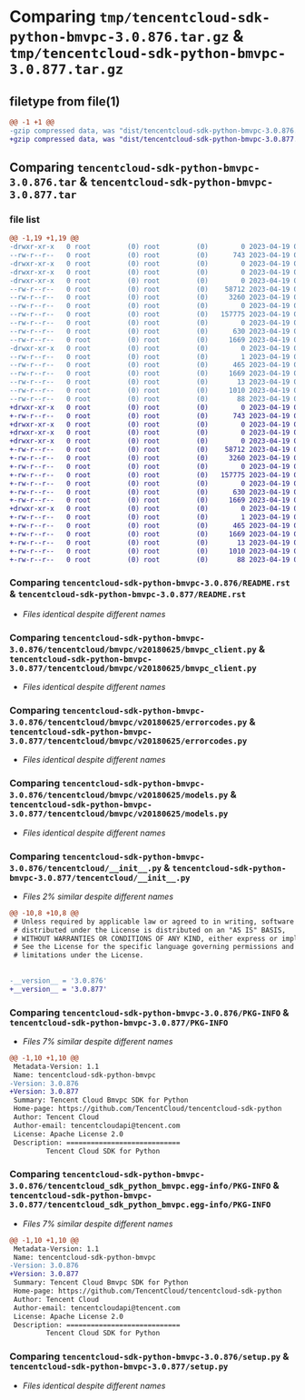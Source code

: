 # Comparing `tmp/tencentcloud-sdk-python-bmvpc-3.0.876.tar.gz` & `tmp/tencentcloud-sdk-python-bmvpc-3.0.877.tar.gz`

## filetype from file(1)

```diff
@@ -1 +1 @@
-gzip compressed data, was "dist/tencentcloud-sdk-python-bmvpc-3.0.876.tar", last modified: Wed Apr 19 00:18:32 2023, max compression
+gzip compressed data, was "dist/tencentcloud-sdk-python-bmvpc-3.0.877.tar", last modified: Wed Apr 19 09:06:41 2023, max compression
```

## Comparing `tencentcloud-sdk-python-bmvpc-3.0.876.tar` & `tencentcloud-sdk-python-bmvpc-3.0.877.tar`

### file list

```diff
@@ -1,19 +1,19 @@
-drwxr-xr-x   0 root         (0) root         (0)        0 2023-04-19 00:18:32.000000 tencentcloud-sdk-python-bmvpc-3.0.876/
--rw-r--r--   0 root         (0) root         (0)      743 2023-04-19 00:18:31.000000 tencentcloud-sdk-python-bmvpc-3.0.876/README.rst
-drwxr-xr-x   0 root         (0) root         (0)        0 2023-04-19 00:18:32.000000 tencentcloud-sdk-python-bmvpc-3.0.876/tencentcloud/
-drwxr-xr-x   0 root         (0) root         (0)        0 2023-04-19 00:18:32.000000 tencentcloud-sdk-python-bmvpc-3.0.876/tencentcloud/bmvpc/
-drwxr-xr-x   0 root         (0) root         (0)        0 2023-04-19 00:18:32.000000 tencentcloud-sdk-python-bmvpc-3.0.876/tencentcloud/bmvpc/v20180625/
--rw-r--r--   0 root         (0) root         (0)    58712 2023-04-19 00:18:31.000000 tencentcloud-sdk-python-bmvpc-3.0.876/tencentcloud/bmvpc/v20180625/bmvpc_client.py
--rw-r--r--   0 root         (0) root         (0)     3260 2023-04-19 00:18:31.000000 tencentcloud-sdk-python-bmvpc-3.0.876/tencentcloud/bmvpc/v20180625/errorcodes.py
--rw-r--r--   0 root         (0) root         (0)        0 2023-04-19 00:18:31.000000 tencentcloud-sdk-python-bmvpc-3.0.876/tencentcloud/bmvpc/v20180625/__init__.py
--rw-r--r--   0 root         (0) root         (0)   157775 2023-04-19 00:18:31.000000 tencentcloud-sdk-python-bmvpc-3.0.876/tencentcloud/bmvpc/v20180625/models.py
--rw-r--r--   0 root         (0) root         (0)        0 2023-04-19 00:18:31.000000 tencentcloud-sdk-python-bmvpc-3.0.876/tencentcloud/bmvpc/__init__.py
--rw-r--r--   0 root         (0) root         (0)      630 2023-04-19 00:18:31.000000 tencentcloud-sdk-python-bmvpc-3.0.876/tencentcloud/__init__.py
--rw-r--r--   0 root         (0) root         (0)     1669 2023-04-19 00:18:32.000000 tencentcloud-sdk-python-bmvpc-3.0.876/PKG-INFO
-drwxr-xr-x   0 root         (0) root         (0)        0 2023-04-19 00:18:32.000000 tencentcloud-sdk-python-bmvpc-3.0.876/tencentcloud_sdk_python_bmvpc.egg-info/
--rw-r--r--   0 root         (0) root         (0)        1 2023-04-19 00:18:32.000000 tencentcloud-sdk-python-bmvpc-3.0.876/tencentcloud_sdk_python_bmvpc.egg-info/dependency_links.txt
--rw-r--r--   0 root         (0) root         (0)      465 2023-04-19 00:18:32.000000 tencentcloud-sdk-python-bmvpc-3.0.876/tencentcloud_sdk_python_bmvpc.egg-info/SOURCES.txt
--rw-r--r--   0 root         (0) root         (0)     1669 2023-04-19 00:18:32.000000 tencentcloud-sdk-python-bmvpc-3.0.876/tencentcloud_sdk_python_bmvpc.egg-info/PKG-INFO
--rw-r--r--   0 root         (0) root         (0)       13 2023-04-19 00:18:32.000000 tencentcloud-sdk-python-bmvpc-3.0.876/tencentcloud_sdk_python_bmvpc.egg-info/top_level.txt
--rw-r--r--   0 root         (0) root         (0)     1010 2023-04-19 00:18:31.000000 tencentcloud-sdk-python-bmvpc-3.0.876/setup.py
--rw-r--r--   0 root         (0) root         (0)       88 2023-04-19 00:18:32.000000 tencentcloud-sdk-python-bmvpc-3.0.876/setup.cfg
+drwxr-xr-x   0 root         (0) root         (0)        0 2023-04-19 09:06:41.000000 tencentcloud-sdk-python-bmvpc-3.0.877/
+-rw-r--r--   0 root         (0) root         (0)      743 2023-04-19 09:06:41.000000 tencentcloud-sdk-python-bmvpc-3.0.877/README.rst
+drwxr-xr-x   0 root         (0) root         (0)        0 2023-04-19 09:06:41.000000 tencentcloud-sdk-python-bmvpc-3.0.877/tencentcloud/
+drwxr-xr-x   0 root         (0) root         (0)        0 2023-04-19 09:06:41.000000 tencentcloud-sdk-python-bmvpc-3.0.877/tencentcloud/bmvpc/
+drwxr-xr-x   0 root         (0) root         (0)        0 2023-04-19 09:06:41.000000 tencentcloud-sdk-python-bmvpc-3.0.877/tencentcloud/bmvpc/v20180625/
+-rw-r--r--   0 root         (0) root         (0)    58712 2023-04-19 09:06:41.000000 tencentcloud-sdk-python-bmvpc-3.0.877/tencentcloud/bmvpc/v20180625/bmvpc_client.py
+-rw-r--r--   0 root         (0) root         (0)     3260 2023-04-19 09:06:41.000000 tencentcloud-sdk-python-bmvpc-3.0.877/tencentcloud/bmvpc/v20180625/errorcodes.py
+-rw-r--r--   0 root         (0) root         (0)        0 2023-04-19 09:06:41.000000 tencentcloud-sdk-python-bmvpc-3.0.877/tencentcloud/bmvpc/v20180625/__init__.py
+-rw-r--r--   0 root         (0) root         (0)   157775 2023-04-19 09:06:41.000000 tencentcloud-sdk-python-bmvpc-3.0.877/tencentcloud/bmvpc/v20180625/models.py
+-rw-r--r--   0 root         (0) root         (0)        0 2023-04-19 09:06:41.000000 tencentcloud-sdk-python-bmvpc-3.0.877/tencentcloud/bmvpc/__init__.py
+-rw-r--r--   0 root         (0) root         (0)      630 2023-04-19 09:06:41.000000 tencentcloud-sdk-python-bmvpc-3.0.877/tencentcloud/__init__.py
+-rw-r--r--   0 root         (0) root         (0)     1669 2023-04-19 09:06:41.000000 tencentcloud-sdk-python-bmvpc-3.0.877/PKG-INFO
+drwxr-xr-x   0 root         (0) root         (0)        0 2023-04-19 09:06:41.000000 tencentcloud-sdk-python-bmvpc-3.0.877/tencentcloud_sdk_python_bmvpc.egg-info/
+-rw-r--r--   0 root         (0) root         (0)        1 2023-04-19 09:06:41.000000 tencentcloud-sdk-python-bmvpc-3.0.877/tencentcloud_sdk_python_bmvpc.egg-info/dependency_links.txt
+-rw-r--r--   0 root         (0) root         (0)      465 2023-04-19 09:06:41.000000 tencentcloud-sdk-python-bmvpc-3.0.877/tencentcloud_sdk_python_bmvpc.egg-info/SOURCES.txt
+-rw-r--r--   0 root         (0) root         (0)     1669 2023-04-19 09:06:41.000000 tencentcloud-sdk-python-bmvpc-3.0.877/tencentcloud_sdk_python_bmvpc.egg-info/PKG-INFO
+-rw-r--r--   0 root         (0) root         (0)       13 2023-04-19 09:06:41.000000 tencentcloud-sdk-python-bmvpc-3.0.877/tencentcloud_sdk_python_bmvpc.egg-info/top_level.txt
+-rw-r--r--   0 root         (0) root         (0)     1010 2023-04-19 09:06:41.000000 tencentcloud-sdk-python-bmvpc-3.0.877/setup.py
+-rw-r--r--   0 root         (0) root         (0)       88 2023-04-19 09:06:41.000000 tencentcloud-sdk-python-bmvpc-3.0.877/setup.cfg
```

### Comparing `tencentcloud-sdk-python-bmvpc-3.0.876/README.rst` & `tencentcloud-sdk-python-bmvpc-3.0.877/README.rst`

 * *Files identical despite different names*

### Comparing `tencentcloud-sdk-python-bmvpc-3.0.876/tencentcloud/bmvpc/v20180625/bmvpc_client.py` & `tencentcloud-sdk-python-bmvpc-3.0.877/tencentcloud/bmvpc/v20180625/bmvpc_client.py`

 * *Files identical despite different names*

### Comparing `tencentcloud-sdk-python-bmvpc-3.0.876/tencentcloud/bmvpc/v20180625/errorcodes.py` & `tencentcloud-sdk-python-bmvpc-3.0.877/tencentcloud/bmvpc/v20180625/errorcodes.py`

 * *Files identical despite different names*

### Comparing `tencentcloud-sdk-python-bmvpc-3.0.876/tencentcloud/bmvpc/v20180625/models.py` & `tencentcloud-sdk-python-bmvpc-3.0.877/tencentcloud/bmvpc/v20180625/models.py`

 * *Files identical despite different names*

### Comparing `tencentcloud-sdk-python-bmvpc-3.0.876/tencentcloud/__init__.py` & `tencentcloud-sdk-python-bmvpc-3.0.877/tencentcloud/__init__.py`

 * *Files 2% similar despite different names*

```diff
@@ -10,8 +10,8 @@
 # Unless required by applicable law or agreed to in writing, software
 # distributed under the License is distributed on an "AS IS" BASIS,
 # WITHOUT WARRANTIES OR CONDITIONS OF ANY KIND, either express or implied.
 # See the License for the specific language governing permissions and
 # limitations under the License.
 
 
-__version__ = '3.0.876'
+__version__ = '3.0.877'
```

### Comparing `tencentcloud-sdk-python-bmvpc-3.0.876/PKG-INFO` & `tencentcloud-sdk-python-bmvpc-3.0.877/PKG-INFO`

 * *Files 7% similar despite different names*

```diff
@@ -1,10 +1,10 @@
 Metadata-Version: 1.1
 Name: tencentcloud-sdk-python-bmvpc
-Version: 3.0.876
+Version: 3.0.877
 Summary: Tencent Cloud Bmvpc SDK for Python
 Home-page: https://github.com/TencentCloud/tencentcloud-sdk-python
 Author: Tencent Cloud
 Author-email: tencentcloudapi@tencent.com
 License: Apache License 2.0
 Description: ============================
         Tencent Cloud SDK for Python
```

### Comparing `tencentcloud-sdk-python-bmvpc-3.0.876/tencentcloud_sdk_python_bmvpc.egg-info/PKG-INFO` & `tencentcloud-sdk-python-bmvpc-3.0.877/tencentcloud_sdk_python_bmvpc.egg-info/PKG-INFO`

 * *Files 7% similar despite different names*

```diff
@@ -1,10 +1,10 @@
 Metadata-Version: 1.1
 Name: tencentcloud-sdk-python-bmvpc
-Version: 3.0.876
+Version: 3.0.877
 Summary: Tencent Cloud Bmvpc SDK for Python
 Home-page: https://github.com/TencentCloud/tencentcloud-sdk-python
 Author: Tencent Cloud
 Author-email: tencentcloudapi@tencent.com
 License: Apache License 2.0
 Description: ============================
         Tencent Cloud SDK for Python
```

### Comparing `tencentcloud-sdk-python-bmvpc-3.0.876/setup.py` & `tencentcloud-sdk-python-bmvpc-3.0.877/setup.py`

 * *Files identical despite different names*

